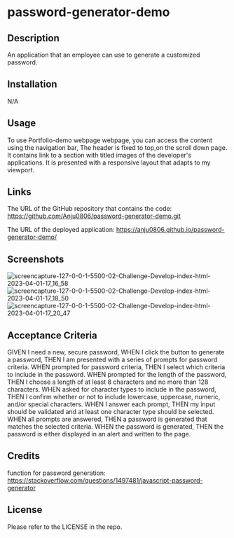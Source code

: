 # password-generator-demo

## Description
An application that an employee can use to generate a customized password.

## Installation
N/A

## Usage
To use Portfolio-demo webpage webpage, you can access the content using the navigation bar, The header is fixed to top,on the scroll down page.
It contains link to a section with titled images of the developer's applications. It is presented with a responsive layout that adapts to my viewport.


## Links
The URL of the GitHub repository that contains the code:
https://github.com/Anju0806/password-generator-demo.git

The URL of the deployed application:
https://anju0806.github.io/password-generator-demo/

## Screenshots
![screencapture-127-0-0-1-5500-02-Challenge-Develop-index-html-2023-04-01-17_16_58](https://user-images.githubusercontent.com/126565826/229277555-b9ee3255-2ee1-4b00-bc31-bb3c577e94c8.png)
![screencapture-127-0-0-1-5500-02-Challenge-Develop-index-html-2023-04-01-17_18_50](https://user-images.githubusercontent.com/126565826/229277567-c6f319bd-ca4d-4bb0-894e-2de75b7e3054.png)
![screencapture-127-0-0-1-5500-02-Challenge-Develop-index-html-2023-04-01-17_20_47](https://user-images.githubusercontent.com/126565826/229277639-70c9cdcf-35b1-42ee-be80-d450fbe52943.png)


## Acceptance Criteria
GIVEN I need a new, secure password,
WHEN I click the button to generate a password,
THEN I am presented with a series of prompts for password criteria.
WHEN prompted for password criteria,
THEN I select which criteria to include in the password.
WHEN prompted for the length of the password,
THEN I choose a length of at least 8 characters and no more than 128 characters.
WHEN asked for character types to include in the password,
THEN I confirm whether or not to include lowercase, uppercase, numeric, and/or special characters.
WHEN I answer each prompt,
THEN my input should be validated and at least one character type should be selected.
WHEN all prompts are answered,
THEN a password is generated that matches the selected criteria.
WHEN the password is generated,
THEN the password is either displayed in an alert and written to the page.


## Credits
function for password generation:
https://stackoverflow.com/questions/1497481/javascript-password-generator

## License
Please refer to the LICENSE in the repo.
